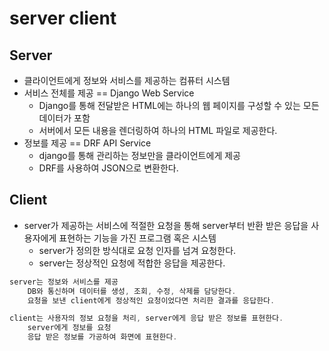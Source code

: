 # server client

## Server

- 클라이언트에게 정보와 서비스를 제공하는 컴퓨터 시스템
- 서비스 전체를 제공 == Django Web Service
    - Django를 통해 전달받은 HTML에는 하나의 웹 페이지를 구성할 수 있는 모든 데이터가 포함
    - 서버에서 모든 내용을 렌더링하여 하나의 HTML 파일로 제공한다.
- 정보를 제공 == DRF API Service
    - django를 통해 관리하는 정보만을 클라이언트에게 제공
    - DRF를 사용하여 JSON으로 변환한다.

## Client

- server가 제공하는 서비스에 적절한 요청을 통해 server부터 반환 받은 응답을 사용자에게 표현하는 기능을 가진 프로그램 혹은 시스템
    - server가 정의한 방식대로 요청 인자를 넘겨 요청한다.
    - server는 정상적인 요청에 적합한 응답을 제공한다.

```jsx
server는 정보와 서비스를 제공
	DB와 통신하며 데이터를 생성, 조회, 수정, 삭제를 담당한다.
	요청을 보낸 client에게 정상적인 요청이었다면 처리한 결과를 응답한다.

client는 사용자의 정보 요청을 처리, server에게 응답 받은 정보를 표현한다.
	server에게 정보를 요청
	응답 받은 정보를 가공하여 화면에 표현한다.
```